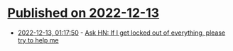 # [Published on 2022-12-13](index.md)

* [2022-12-13, 01:17:50](https://news.ycombinator.com/item?id=33963269) - [Ask HN: If I get locked out of everything, please try to help me](https://news.ycombinator.com/item?id=33963269)
